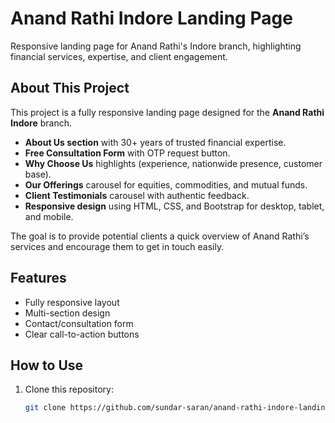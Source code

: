 # Anand Rathi Indore Landing Page

Responsive landing page for Anand Rathi's Indore branch, highlighting financial services, expertise, and client engagement.

## About This Project

This project is a fully responsive landing page designed for the **Anand Rathi Indore** branch.

- **About Us section** with 30+ years of trusted financial expertise.
- **Free Consultation Form** with OTP request button.
- **Why Choose Us** highlights (experience, nationwide presence, customer base).
- **Our Offerings** carousel for equities, commodities, and mutual funds.
- **Client Testimonials** carousel with authentic feedback.
- **Responsive design** using HTML, CSS, and Bootstrap for desktop, tablet, and mobile.

The goal is to provide potential clients a quick overview of Anand Rathi’s services and encourage them to get in touch easily.

## Features
- Fully responsive layout
- Multi-section design
- Contact/consultation form
- Clear call-to-action buttons

## How to Use

1. Clone this repository:
   ```bash
   git clone https://github.com/sundar-saran/anand-rathi-indore-landing.git
